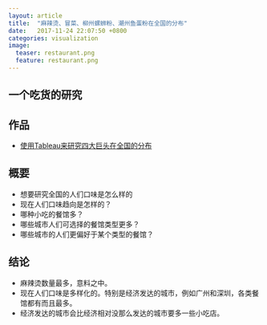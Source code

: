 ```yaml
---
layout: article
title:  "麻辣烫、冒菜、柳州螺蛳粉、潮州鱼蛋粉在全国的分布"
date:   2017-11-24 22:07:50 +0800
categories: visualization
image:
  teaser: restaurant.png
  feature: restaurant.png
---
```


## 一个吃货的研究

## 作品
- <a href="https://public.tableau.com/views/1_5294/1_1?:embed=y&:display_count=yes&publish=yes" target="_blank">使用Tableau来研究四大巨头在全国的分布</a>

## 概要
- 想要研究全国的人们口味是怎么样的
- 现在人们口味趋向是怎样的？
- 哪种小吃的餐馆多？
- 哪些城市人们可选择的餐馆类型更多？
- 哪些城市的人们更偏好于某个类型的餐馆？

## 结论
- 麻辣烫数量最多，意料之中。
- 现在人们口味是多样化的。特别是经济发达的城市，例如广州和深圳，各类餐馆都有而且最多。
- 经济发达的城市会比经济相对没那么发达的城市要多一些小吃店。